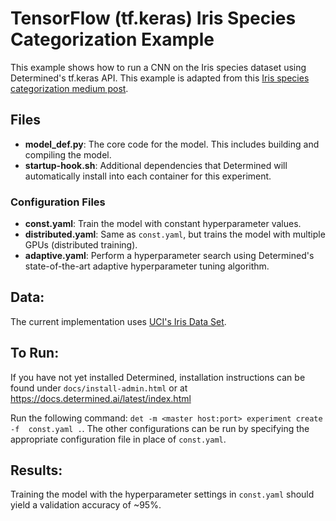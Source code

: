 # TensorFlow (tf.keras) Iris Species Categorization Example

This example shows how to run a CNN on the Iris species dataset using
Determined's tf.keras API. This example is adapted from this [Iris species
categorization medium post](https://medium.com/@nickbortolotti/iris-species-categorization-using-tf-keras-tf-data-and-differences-between-eager-mode-on-and-off-9b4693e0b22).

## Files

- **model_def.py**: The core code for the model. This includes building and compiling the model.
- **startup-hook.sh**: Additional dependencies that Determined will automatically install into each container for this experiment.

### Configuration Files

- **const.yaml**: Train the model with constant hyperparameter values.
- **distributed.yaml**: Same as `const.yaml`, but trains the model with multiple GPUs (distributed training).
- **adaptive.yaml**: Perform a hyperparameter search using Determined's state-of-the-art adaptive hyperparameter tuning algorithm.

## Data:

The current implementation uses [UCI's Iris Data Set](https://archive.ics.uci.edu/ml/datasets/iris).

## To Run:

If you have not yet installed Determined, installation instructions can be found
under `docs/install-admin.html` or at https://docs.determined.ai/latest/index.html

Run the following command: `det -m <master host:port> experiment create -f 
const.yaml .`. The other configurations can be run by specifying the appropriate
configuration file in place of `const.yaml`.

## Results:

Training the model with the hyperparameter settings in `const.yaml` should yield
a validation accuracy of ~95%.

